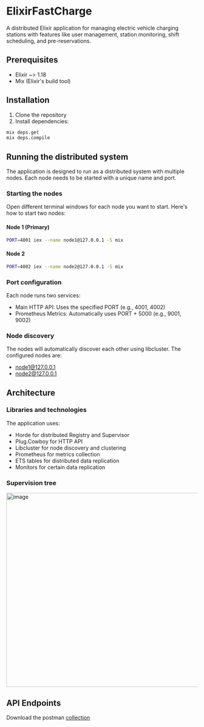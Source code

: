 # ElixirFastCharge

A distributed Elixir application for managing electric vehicle charging stations with features like user management, station monitoring, shift scheduling, and pre-reservations.

## Prerequisites

- Elixir ~> 1.18
- Mix (Elixir's build tool)

## Installation

1. Clone the repository
2. Install dependencies:
```bash
mix deps.get
mix deps.compile
```

## Running the distributed system

The application is designed to run as a distributed system with multiple nodes. Each node needs to be started with a unique name and port.

### Starting the nodes

Open different terminal windows for each node you want to start. Here's how to start two nodes:

#### Node 1 (Primary)
```bash
PORT=4001 iex --name node1@127.0.0.1 -S mix
```

#### Node 2
```bash
PORT=4002 iex --name node2@127.0.0.1 -S mix
```

### Port configuration

Each node runs two services:
- Main HTTP API: Uses the specified PORT (e.g., 4001, 4002)
- Prometheus Metrics: Automatically uses PORT + 5000 (e.g., 9001, 9002)

### Node discovery

The nodes will automatically discover each other using libcluster. The configured nodes are:
- node1@127.0.0.1
- node2@127.0.0.1

## Architecture

### Libraries and technologies
The application uses:
- Horde for distributed Registry and Supervisor
- Plug.Cowboy for HTTP API
- Libcluster for node discovery and clustering
- Prometheus for metrics collection
- ETS tables for distributed data replication
- Monitors for certain data replication

### Supervision tree
<img width="1951" height="512" alt="image" src="https://github.com/user-attachments/assets/a8fd1e3a-ff7b-4f30-bc06-167b147fbb87" />

## API Endpoints
Download the postman [collection](https://drive.google.com/file/d/1a-EE2MrX1ea75GjBs_UxmQwch6OlwCIv/view?usp=sharing)
